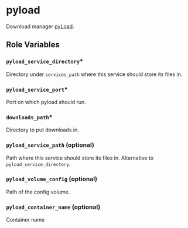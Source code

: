 # pyload

Download manager [pyLoad](https://pyload.net/).

## Role Variables

### `pyload_service_directory`*
Directory under `services_path` where this service should store its files in.

### `pyload_service_port`*
Port on which pyload should run.

### `downloads_path`*
Directory to put downloads in.

### `pyload_service_path` (optional)
Path where this service should store its files in. Alternative to `pyload_service_directory`.

### `pyload_volume_config` (optional)
Path of the config volume.

### `pyload_container_name` (optional)
Container name
